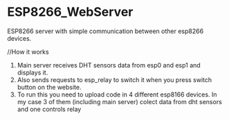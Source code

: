 # ESP8266_WebServer
ESP8266 server with simple communication between other esp8266 devices.

//How it works
1. Main server receives DHT sensors data from esp0 and esp1 and displays it.
2. Also sends requests to esp_relay to switch it when you press switch button on the website.
3. To run this you need to upload code in 4 different esp8166 devices.
In my case 3 of them (including main server) colect data from dht sensors and one controls relay
